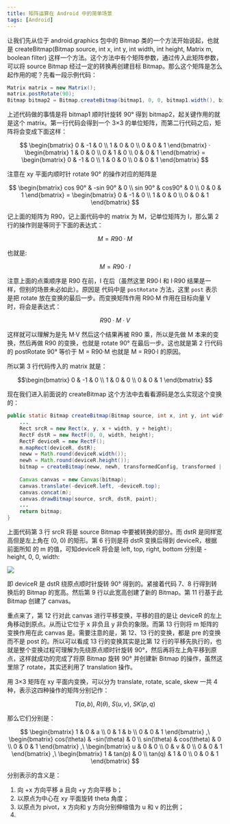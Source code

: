 ```yaml
---
title: 矩阵运算在 Android 中的简单场景
tags: [Android]
---
```


让我们先从位于 android.graphics 包中的 Bitmap 类的一个方法开始说起，也就是 createBitmap(Bitmap source, int x, int y, int width, int height, Matrix m, boolean filter) 这样一个方法。这个方法中有个矩阵参数，通过传入此矩阵参数，可以将 source Bitmap 经过一定的转换再创建目标 Bitmap。那么这个矩阵是怎么起作用的呢？先看一段示例代码：

```java
Matrix matrix = new Matrix();
matrix.postRotate(90);
Bitmap bitmap2 = Bitmap.createBitmap(bitmap1, 0, 0, bitmap1.width(), bitmap1.getHeight(), matrix, true);
```

上述代码做的事情是将 bitmap1 顺时针旋转 90° 得到 bitmap2，起关键作用的就是这个 matrix。第一行代码会得到一个 3×3 的单位矩阵，而第二行代码之后，矩阵将会变成下面这样：

$$
  \begin{bmatrix}
   0 & -1 & 0 \\
   1 & 0 & 0 \\
   0 & 0 & 1
  \end{bmatrix} ·
  \begin{bmatrix}
   1 & 0 & 0 \\
   0 & 1 & 0 \\
   0 & 0 & 1
  \end{bmatrix} =
  \begin{bmatrix}
  0 & -1 & 0 \\
  1 & 0 & 0 \\
  0 & 0 & 1
  \end{bmatrix}
$$

注意在 xy 平面内顺时针 rotate 90° 的操作对应的矩阵是 

$$
\begin{bmatrix}
cos 90° & -sin 90° & 0 \\
sin 90° & cos90° & 0 \\
0 & 0 & 1
\end{bmatrix} = 
\begin{bmatrix}
   0 & -1 & 0 \\
   1 & 0 & 0 \\
   0 & 0 & 1
  \end{bmatrix}
$$

记上面的矩阵为 R90，记上面代码中的 matrix 为 M，记单位矩阵为 I，那么第 2 行的操作则是等同于下面的表达式：

$$ M = R90·M $$

也就是:

$$ M = R90·I $$

注意上面的点乘顺序是 R90 在前，I 在后（虽然这里 R90·I 和 I·R90 结果是一样，但别的场景未必如此）。原因是 代码中是 `postRotate` 方法，这里 `post` 表示是把 rotate 放在变换的最后一步。而变换矩阵作用 R90·M 作用在目标向量 V 时，将会是表达式：

$$ R90·M·V $$

这样就可以理解为是先 M·V 然后这个结果再被 R90 乘，所以是先做 M 本来的变换，然后再做 R90 的变换，也就是 rotate 90° 在最后一步。这也就是第 2 行代码的 postRotate 90° 等价于 M = R90·M 也就是 M = R90·I 的原因。

所以第 3 行代码传入的 matrix 就是：

$$\begin{bmatrix}
   0 & -1 & 0 \\
   1 & 0 & 0 \\
   0 & 0 & 1
  \end{bmatrix}
$$

现在我们进入前面说的 createBitmap 这个方法中去看看源码是怎么实现这个变换的：

```java
public static Bitmap createBitmap(Bitmap source, int x, int y, int width, int height, Matrix m, boolean filter) {
    ...
    Rect srcR = new Rect(x, y, x + width, y + height);
    RectF dstR = new RectF(0, 0, width, height);
    RectF deviceR = new RectF();
    m.mapRect(deviceR, dstR);
    neww = Math.round(deviceR.width());
    newh = Math.round(deviceR.height());
    bitmap = createBitmap(neww, newh, transformedConfig, transformed || source.hasAlpha());
    
    Canvas canvas = new Canvas(bitmap);
    canvas.translate(-deviceR.left, -deviceR.top);
    canvas.concat(m);
    canvas.drawBitmap(source, srcR, dstR, paint);
    ...
    return bitmap;
}
```

上面代码第 3 行 srcR 将是 source Bitmap 中要被转换的部分。而 dstR 是同样宽高但是左上角在 (0, 0) 的矩形。第 6 行则是将 dstR 变换后得到 deviceR，根据前面所知 的 m 的值，可知deviceR 将会是 left, top, right, bottom 分别是 -height, 0, 0, width:

![](http://tao93.top/images/2018/12/04/1543937277.png)

即 deviceR 是 dstR 绕原点顺时针旋转 90° 得到的。紧接着代码 7、8 行得到转换后的 Bitmap 的宽高。然后第 9 行以此宽高创建了新的 Bitmap。第 11 行基于此 Bitmap 创建了 canvas。

重点来了，第 12 行对此 canvas 进行平移变换，平移的目的是让 deviceR 的左上角移动到原点。从而让它位于 x 非负且 y 非负的象限。而第 13 行则将 m 矩阵的变换作用在此 canvas 是。需要注意的是，第 12、13 行的变换，都是 pre 的变换而不是 post 的。所以可以看成 13 行的变换其实是比第 12 行的平移先执行的，也就是整个变换过程可理解为先绕原点顺时针旋转 90°，然后再将左上角平移到原点，这样就成功的完成了将原 Bitmap 旋转 90° 并创建新 Bitmap 的操作，虽然这里除了 rotate，其实还利用了 translation 操作。

用 3×3 矩阵在 xy 平面内变换，可以分为 translate, rotate, scale, skew 一共 4 种，表示这四种操作的矩阵分别记作：

$$ T(a, b),\ R(\theta),\ S(u, v),\ SK(p, q) $$

那么它们分别是：

$$
\begin{bmatrix}
   1 & 0 & a \\
   0 & 1 & b \\
   0 & 0 & 1
\end{bmatrix}
,\ 
\begin{bmatrix}
   cos(\theta) & -sin(\theta) & 0 \\
   sin(\theta) & cos(\theta) & 0 \\
   0 & 0 & 1
\end{bmatrix}
,\ 
\begin{bmatrix}
   u & 0 & 0 \\
   0 & v & 0 \\
   0 & 0 & 1
\end{bmatrix}
,\ 
\begin{bmatrix}
   1 & tan(p) & 0 \\
   tan(q) & 1 & 0 \\
   0 & 0 & 1
\end{bmatrix}
$$

分别表示的含义是：

1. 向 +x 方向平移 a 且向 +y 方向平移 b；
2. 以原点为中心在 xy 平面旋转 theta 角度；
3. 以原点为 pivot，x 方向和 y 方向分别伸缩值为 u 和 v 的比例；
4. 